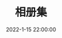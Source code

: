 ---
title: 相册集
date: 2022-1-15 22:00:00
updated: 2022-1-15 22:00:00
banner: <meta name="referrer" content="no-referrer"/>
type: albums
albums:
  - caption: 二次元
    url: /albums/acg.html
    cover: https://i0.hdslb.com/bfs/album/8166fbcae0cfd987c32837ecdb73a18acb615c40.jpg
    desc: 我们的妄想，我们的希冀
---